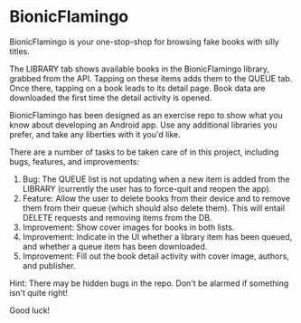 BionicFlamingo
==========

BionicFlamingo is your one-stop-shop for browsing fake books with silly titles.

The LIBRARY tab shows available books in the BionicFlamingo library, grabbed from the API. Tapping
on these items adds them to the QUEUE tab. Once there, tapping on a book leads to its detail page.
Book data are downloaded the first time the detail activity is opened. 

BionicFlamingo has been designed as an exercise repo to show what you know about developing an
Android app. Use any additional libraries you prefer, and take any liberties with it you'd like.

There are a number of tasks to be taken care of in this project, including bugs, features, and
improvements:

1. Bug: The QUEUE list is not updating when a new item is added from the LIBRARY (currently the user
has to force-quit and reopen the app).
2. Feature: Allow the user to delete books from their device and to remove them from their queue
(which should also delete them). This will entail DELETE requests and removing items from the DB.
3. Improvement: Show cover images for books in both lists.
4. Improvement: Indicate in the UI whether a library item has been queued, and whether a queue item
has been downloaded.
5. Improvement: Fill out the book detail activity with cover image, authors, and publisher.

Hint: There may be hidden bugs in the repo. Don't be alarmed if something isn't quite right!

Good luck!

